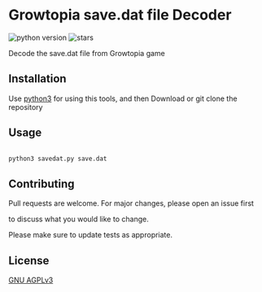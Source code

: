 # Growtopia save.dat file Decoder
![python version](https://img.shields.io/badge/Python-3.8-blue) ![stars](https://img.shields.io/github/stars/Zoxorer/growtopia_save_dat_decoder?style=social)

Decode the save.dat file from Growtopia game

## Installation

Use [python3](https://python.org) for using this tools, and then Download or git clone the repository

## Usage

```bash

python3 savedat.py save.dat

```

## Contributing

Pull requests are welcome. For major changes, please open an issue first

to discuss what you would like to change.

Please make sure to update tests as appropriate.

## License

[GNU AGPLv3](https://choosealicense.com/licenses/agpl-3.0/)

